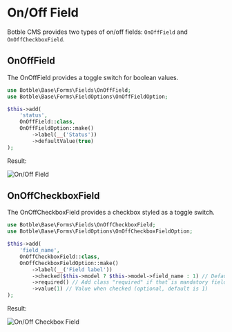 # On/Off Field

Botble CMS provides two types of on/off fields: `OnOffField` and `OnOffCheckboxField`.

## OnOffField

The OnOffField provides a toggle switch for boolean values.

```php
use Botble\Base\Forms\Fields\OnOffField;
use Botble\Base\Forms\FieldOptions\OnOffFieldOption;

$this->add(
    'status',
    OnOffField::class,
    OnOffFieldOption::make()
        ->label(__('Status'))
        ->defaultValue(true)
);
```

Result:

![On/Off Field](./images/form-on-off.png)

## OnOffCheckboxField

The OnOffCheckboxField provides a checkbox styled as a toggle switch.

```php
use Botble\Base\Forms\Fields\OnOffCheckboxField;
use Botble\Base\Forms\FieldOptions\OnOffCheckboxFieldOption;

$this->add(
    'field_name',
    OnOffCheckboxField::class,
    OnOffCheckboxFieldOption::make()
        ->label(__('Field label'))
        ->checked($this->model ? $this->model->field_name : 1) // Default checked value
        ->required() // Add class "required" if that is mandatory field
        ->value(1) // Value when checked (optional, default is 1)
);
```

Result:

![On/Off Checkbox Field](./images/form-on-off-checkbox.png)